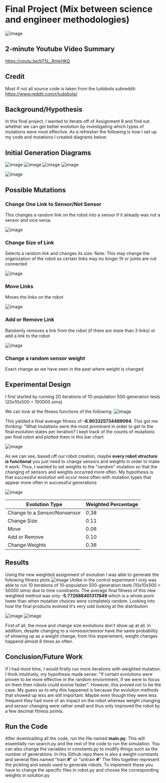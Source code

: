 # Final Project (Mix between science and engineer methodologies)
![image](https://media0.giphy.com/media/v1.Y2lkPTc5MGI3NjExYjA1NGRlYWNiNDIyNDE4NjMxMzJhN2Y3M2QwZjNhNzg0NjJmNWQxMiZjdD1n/UrjNykSB77JEvbF1yp/giphy.gif)

## 2-minute Youtube Video Summary
https://youtu.be/bT5L_RmkHKQ

## Credit
Most if not all source code is taken from the ludobots subreddit: https://www.reddit.com/r/ludobots/

## Background/Hypothesis
In this final project, I wanted to iterate off of Assignment 8 and find out whether we can get better evolution by investigating which types of mutations were most effective. As a refresher the following is how I set up my code and mutations I created diagrams below:

## Initial Generation Diagrams
![image](https://i.imgur.com/s5yTNch.png)
![image](https://i.imgur.com/j1hBYcD.png)
![image](https://i.imgur.com/j5GcmSO.png)
![image](https://i.imgur.com/WVQ18Xn.png)

![image](https://i.imgur.com/woX5Uhx.png)

## Possible Mutations
### Change One Link to Sensor/Not Sensor
This changes a random link on the robot into a sensor if it already was not a sensor and vice versa.

![image](https://i.imgur.com/ytscQg1.png)

### Change Size of Link
Selects a random link and changes its size. Note: This may change the organization of the robot as certain links may no longer fit or joints are not connected

![image](https://i.imgur.com/DvQ2bB3.png)

### Move Links
Moves the links on the robot

![image](https://i.imgur.com/1XNHqYq.png)

### Add or Remove Link
Randomly removes a link from the robot (if there are more than 3 links) or add a link to the robot

![image](https://user-images.githubusercontent.com/15034808/221498424-fb1d00d1-be00-4bd6-9651-fa72435ac87f.png)

### Change a random sensor weight
Exact change as we have seen in the past where weight is changed

## Experimental Design
I first started by running 20 iterations of 10-population 500-generation tests (20x10x500 = 100000 sims)

We can look at the fitness functions of the following: 
![image](https://user-images.githubusercontent.com/15034808/224853826-788551fc-0e3e-4a7f-9918-de8a9fe5f118.png)

This yielded a final average fitness of **-6.903325734489094**. This got me thinking: "What mutations were the most prominent in order to get to the final evolution states per iteration? I kept track of the counts of mutations per final robot and plotted them in this bar chart:

![image](https://user-images.githubusercontent.com/15034808/224854122-7aaa2b00-79d3-4c17-8b2a-5caa13055f51.png)

As we can see, based off our robot creation, maybe **every robot structure is functional** you just need to change sensors and weights in order to make it work. Thus, I wanted to set weights to the "random" mutation so that the changing of sensors and weights occurred more often. My hypothesis is that successful evolution will occur more often with mutation types that appear more often in successful generations

![image](https://user-images.githubusercontent.com/15034808/224855109-72c95915-6e72-47f8-ae3d-28cef9af1174.png)

| Evolution Type | Weighted Percentage |
| ------------- | ------------- |
| Change to a Sensor/Nonsensor  | 0.38  |
| Change Size  | 0.11  |
| Move  | 0.06  |
| Add or Remove  | 0.10  |
| Change Weights  | 0.36  |


## Results
Using the new weighted assignment of evolution I was able to generate the following fitness plots
![image](https://user-images.githubusercontent.com/15034808/225074233-1a166fc3-064b-4d1a-9c46-2a5efd9961d6.png)
Unlike in the control experiment I only was able to run 10 iterations of 10-population 500-generation tests (10x10x500 = 50000 sims) due to time constraints. The average final fitness of this new weighted method was only **-5.772688401317849** which is a whole point lower than when mutation choices were completely random. Looking into how the final products evolved it's very odd looking at the distribution

![image](https://user-images.githubusercontent.com/15034808/225075685-edcad64f-84b9-478b-a9e1-8f8f59afe2d8.png)
![image](https://user-images.githubusercontent.com/15034808/225075809-8dd04285-08ac-4633-ad2c-ad7275c315b8.png)

First of all, the move and change size evolutions don't show up at all. In addition, despite changing to a nonsesor/sensor have the same probability of showing up as a weight change, from this experiement, weight changes happend almost 8 times as often. 

## Conclusion/Future Work
If I had more time, I would firstly run more iterations with weighted mutation. I think intuitively, my hypothesis made sense: "If certain evolutions were proven to be more effective in the random enviornment, if we were to focus on them then robots could evolve faster". However, this proved not to be the case. My guess as to why this happened is because the evolution methods that showed up less are still important. Maybe even though they were less frequent they had more of an impact on the robot whereas weight changing and sensor changing were rather small and thus only improved the robot by a few decimal fitness points.

## Run the Code
After downloading all the code, run the file named **main.py**. This will essentially run search.py and the rest of the code to run the simulation. You can also change the variables in constants.py to modify things such as the number of generations. In this Github repo there is also a weight-constants and several files named "train **#**" or "untrain **#**" The files together represent the pickling and seeds used to generate robots. To implement these you have to change the specific files in robot.py and choose the corresponding weights in solution.py
